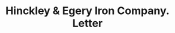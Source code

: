 ---
doi: 10.7916/D8WD5BJF
date_other: '1880'
date_other_textual: 1880-1889
form: correspondence
genre:
- Letters (correspondence)
name:
- Hinckley & Egery Iron Company
object_in_context_url: https://biggert.cul.columbia.edu/items/view/ave_biggert_00572
subject_hierarchical_geographic:
- Bangor, Maine, United States
subject_name:
- Hinckley & Egery Iron Company
title: Hinckley & Egery Iron Company. Letter
sort_title: Hinckley & Egery Iron Company. Letter
call_number: ave_biggert_00572
coordinates:
- 44.8,-68.8
pid: ave_biggert_00572
identifiers: ave_biggert_00572
permalink: /biggert/ave_biggert_00572/
layout: iiif-image-page
---